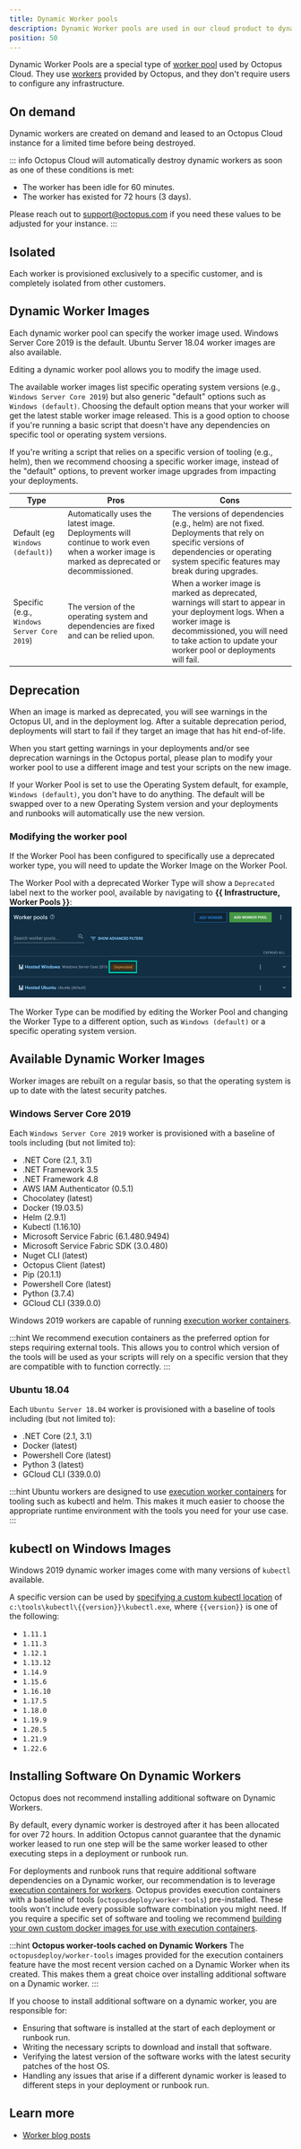 ```yaml
---
title: Dynamic Worker pools
description: Dynamic Worker pools are used in our cloud product to dynamically create and assign workers to running tasks.  This page describes how dynamic worker pools work.
position: 50
---
```


Dynamic Worker Pools are a special type of [worker pool](/docs/infrastructure/workers/worker-pools.md) used by Octopus Cloud.  They use [workers](/docs/infrastructure/workers/index.md) provided by Octopus, and they don't require users to configure any infrastructure.  

## On demand

Dynamic workers are created on demand and leased to an Octopus Cloud instance for a limited time before being destroyed.  

::: info
Octopus Cloud will automatically destroy dynamic workers as soon as one of these conditions is met:

- The worker has been idle for 60 minutes.
- The worker has existed for 72 hours (3 days).

Please reach out to [support@octopus.com](mailto:support@octopus.com) if you need these values to be adjusted for your instance.
:::

## Isolated

Each worker is provisioned exclusively to a specific customer, and is completely isolated from other customers.

## Dynamic Worker Images

Each dynamic worker pool can specify the worker image used. Windows Server Core 2019 is the default. Ubuntu Server 18.04 worker images are also available.

Editing a dynamic worker pool allows you to modify the image used. 

The available worker images list specific operating system versions (e.g., `Windows Server Core 2019`) but also generic "default" options such as `Windows (default)`. Choosing the default option means that your worker will get the latest stable worker image released. This is a good option to choose if you're running a basic script that doesn't have any dependencies on specific tool or operating system versions.

If you're writing a script that relies on a specific version of tooling (e.g., helm), then we recommend choosing a specific worker image, instead of the "default" options, to prevent worker image upgrades from impacting your deployments.

|Type | Pros | Cons |
|-----|------|------|
| Default (eg `Windows (default)`) | Automatically uses the latest image. Deployments will continue to work even when a worker image is marked as deprecated or decommissioned.| The versions of dependencies (e.g., helm) are not fixed. Deployments that rely on specific versions of dependencies or operating system specific features may break during upgrades. |
| Specific (e.g., `Windows Server Core 2019`) | The version of the operating system and dependencies are fixed and can be relied upon. | When a worker image is marked as deprecated, warnings will start to appear in your deployment logs. When a worker image is decommissioned, you will need to take action to update your worker pool or deployments will fail. |

## Deprecation

When an image is marked as deprecated, you will see warnings in the Octopus UI, and in the deployment log. After a suitable deprecation period, deployments will start to fail if they target an image that has hit end-of-life.

When you start getting warnings in your deployments and/or see deprecation warnings in the Octopus portal, please plan to modify your worker pool to use a different image and test your scripts on the new image.

If your Worker Pool is set to use the Operating System default, for example, `Windows (default)`, you don't have to do anything. The default will be swapped over to a new Operating System version and your deployments and runbooks will automatically use the new version. 

### Modifying the worker pool 

If the Worker Pool has been configured to specifically use a deprecated worker type, you will need to update the Worker Image on the Worker Pool.

The Worker Pool with a deprecated Worker Type will show a `Deprecated` label next to the worker pool, available by navigating to **{{ Infrastructure, Worker Pools }}**:
![Worker Pool list with deprecated worker](images/deprecated-worker-pool-overview.png)

The Worker Type can be modified by editing the Worker Pool and changing the Worker Type to a different option, such as `Windows (default)` or a specific operating system version.

## Available Dynamic Worker Images 

Worker images are rebuilt on a regular basis, so that the operating system is up to date with the latest security patches.

### Windows Server Core 2019

Each `Windows Server Core 2019` worker is provisioned with a baseline of tools including (but not limited to):

- .NET Core (2.1, 3.1)
- .NET Framework 3.5
- .NET Framework 4.8
- AWS IAM Authenticator (0.5.1)
- Chocolatey (latest)
- Docker (19.03.5)
- Helm (2.9.1)
- Kubectl (1.16.10)
- Microsoft Service Fabric (6.1.480.9494)
- Microsoft Service Fabric SDK (3.0.480)
- Nuget CLI (latest)
- Octopus Client (latest)
- Pip (20.1.1)
- Powershell Core (latest)
- Python (3.7.4)
- GCloud CLI (339.0.0)

Windows 2019 workers are capable of running [execution worker containers](/docs/projects/steps/execution-containers-for-workers/index.md). 

:::hint
We recommend execution containers as the preferred option for steps requiring external tools. This allows you to control which version of the tools will be used as your scripts will rely on a specific version that they are compatible with to function correctly.
:::

### Ubuntu 18.04

Each `Ubuntu Server 18.04` worker is provisioned with a baseline of tools including (but not limited to):

- .NET Core (2.1, 3.1)
- Docker (latest)
- Powershell Core (latest)
- Python 3 (latest)
- GCloud CLI (339.0.0)

:::hint
Ubuntu workers are designed to use [execution worker containers](https://octopus.com/blog/execution-containers) for tooling such as kubectl and helm. This makes it much easier to choose the appropriate runtime environment with the tools you need for your use case.
:::

## kubectl on Windows Images

Windows 2019 dynamic worker images come with many versions of `kubectl` available.

A specific version can be used by [specifying a custom kubectl location](/docs/deployments/kubernetes/kubectl/index.md) of `c:\tools\kubectl\{{version}}\kubectl.exe`, where `{{version}}` is one of the following: 

- `1.11.1`
- `1.11.3`
- `1.12.1`
- `1.13.12`
- `1.14.9`
- `1.15.6`
- `1.16.10`
- `1.17.5`
- `1.18.0`
- `1.19.9`
- `1.20.5`
- `1.21.9`
- `1.22.6`

## Installing Software On Dynamic Workers

Octopus does not recommend installing additional software on Dynamic Workers. 

By default, every dynamic worker is destroyed after it has been allocated for over 72 hours. In addition Octopus cannot guarantee that the dynamic worker leased to run one step will be the same worker leased to other executing steps in a deployment or runbook run. 

For deployments and runbook runs that require additional software dependencies on a Dynamic worker, our recommendation is to leverage [execution containers for workers](docs/projects/steps/execution-containers-for-workers/index.md).  Octopus provides execution containers with a baseline of tools (`octopusdeploy/worker-tools`) pre-installed. These tools won't include every possible software combination you might need. If you require a specific set of software and tooling we recommend [building your own custom docker images for use with execution containers](/docs/projects/steps/execution-containers-for-workers/index.md#custom-docker-images).

:::hint
**Octopus worker-tools cached on Dynamic Workers**
The `octopusdeploy/worker-tools` images provided for the execution containers feature have the most recent version cached on a Dynamic Worker when its created. This makes them a great choice over installing additional software on a Dynamic worker.
:::

If you choose to install additional software on a dynamic worker, you are responsible for:

- Ensuring that software is installed at the start of each deployment or runbook run.
- Writing the necessary scripts to download and install that software.
- Verifying the latest version of the software works with the latest security patches of the host OS.
- Handling any issues that arise if a different dynamic worker is leased to different steps in your deployment or runbook run.

## Learn more

- [Worker blog posts](https://octopus.com/blog/tag/workers)
